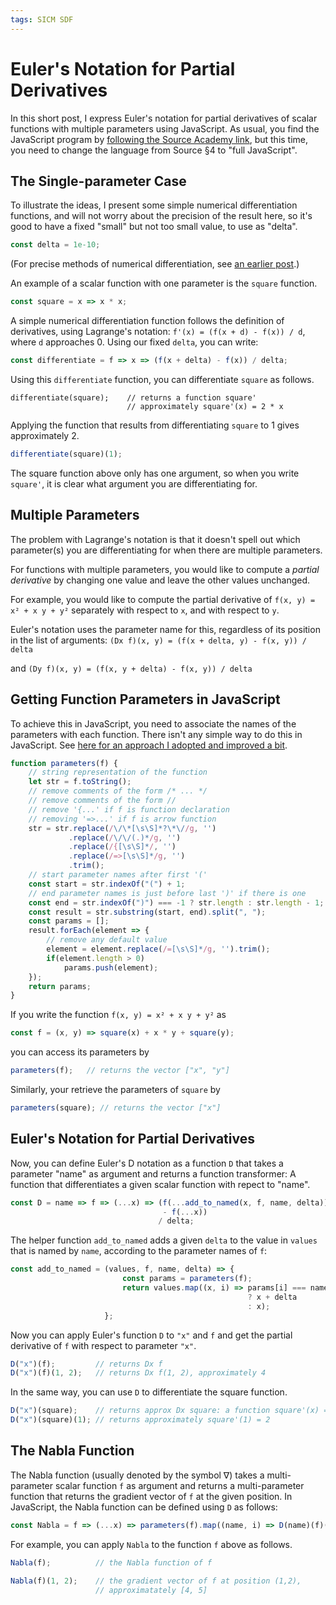```yaml
---
tags: SICM SDF
---
```


# Euler's Notation for Partial Derivatives

In this short post, I express Euler's notation for partial derivatives
of scalar functions with multiple parameters using JavaScript. As usual, you find the
JavaScript program by [following the Source Academy link](https://share.sourceacademy.org/eulernotation),
but this time, you need to change the language from Source §4 to "full JavaScript".

## The Single-parameter Case

To illustrate the ideas, I present some simple numerical differentiation functions,
and will not worry about the precision
of the result here, so it's good to have a fixed "small" but not too small value,
to use as "delta".
```js
const delta = 1e-10;
```
(For precise methods
of numerical differentiation, see [an earlier post](https://martin-henz.github.io/martin-henz/2022/02/13/abstraction-in-numerical-methods.html).)

An example of a scalar function with one parameter is the  `square` function.
```js
const square = x => x * x;
```
A simple numerical differentiation function 
follows the definition of derivatives, using Lagrange's notation:
`f'(x) = (f(x + d) - f(x)) / d`, where `d` approaches 0. Using our fixed `delta`, you can write:
```js
const differentiate = f => x => (f(x + delta) - f(x)) / delta;
```
Using this `differentiate` function, you can differentiate `square` as follows.
```
differentiate(square);    // returns a function square'
                          // approximately square'(x) = 2 * x
```
Applying the function that results from differentiating `square` to 1
gives approximately 2.
```js
differentiate(square)(1);
```
The square function above only has one argument, so when
you write `square'`, it is clear what argument you are 
differentiating for.

## Multiple Parameters

The problem with Lagrange's notation is that it doesn't
spell out which parameter(s) you are differentiating for 
when there are multiple parameters.

For functions with multiple parameters, you would like
to compute a *partial derivative* by changing one value
and leave the other values unchanged.

For example, you would like to compute the partial 
derivative of
`f(x, y) = x² + x y + y²`
separately with respect to `x`, and with respect to `y`.

Euler's notation uses the parameter name for this, 
regardless of its position in the list of arguments:
`(Dx f)(x, y) = (f(x + delta, y) - f(x, y)) / delta`

and
`(Dy f)(x, y) = (f(x, y + delta) - f(x, y)) / delta`

## Getting Function Parameters in JavaScript

To achieve this in JavaScript, you need to associate the
names of the parameters with each function. There isn't
any simple way to do this in JavaScript. See
[here for an approach I adopted and improved a bit](https://www.geeksforgeeks.org/how-to-get-the-javascript-function-parameter-names-values-dynamically/).
```js
function parameters(f) {
    // string representation of the function
    let str = f.toString();
    // remove comments of the form /* ... */
    // remove comments of the form //
    // remove '{...' if f is function declaration
    // removing '=>...' if f is arrow function
    str = str.replace(/\/\*[\s\S]*?\*\//g, '')
             .replace(/\/\/(.)*/g, '')
             .replace(/{[\s\S]*/, '')
             .replace(/=>[\s\S]*/g, '')
             .trim();
    // start parameter names after first '('
    const start = str.indexOf("(") + 1;
    // end parameter names is just before last ')' if there is one
    const end = str.indexOf(")") === -1 ? str.length : str.length - 1;
    const result = str.substring(start, end).split(", ");
    const params = [];
    result.forEach(element => {
        // remove any default value
        element = element.replace(/=[\s\S]*/g, '').trim();
        if(element.length > 0)
            params.push(element);
    });
    return params;
}
```
If you write the function `f(x, y) = x² + x y + y²` as
```js
const f = (x, y) => square(x) + x * y + square(y);
```
you can access its parameters by
```js
parameters(f);   // returns the vector ["x", "y"]
```
Similarly, your retrieve the parameters of `square` by
```js
parameters(square); // returns the vector ["x"]
```

## Euler's Notation for Partial Derivatives

Now, you can define Euler's D notation as a function `D`
that takes a parameter "name" as argument and
returns a function transformer: A function
that differentiates a given scalar function with repect to "name".
```js
const D = name => f => (...x) => (f(...add_to_named(x, f, name, delta)) 
                                  - f(...x)) 
                                 / delta;
```
The helper function `add_to_named` adds a given `delta` to the value in
`values` that is named by `name`, according to the
parameter names of `f`:
```js
const add_to_named = (values, f, name, delta) => {
                         const params = parameters(f);
                         return values.map((x, i) => params[i] === name
                                                     ? x + delta
                                                     : x);
                     };
```
Now you can apply Euler's function `D` to `"x"` and `f` and get
the partial derivative of `f` with respect to parameter `"x"`.
```js
D("x")(f);         // returns Dx f
D("x")(f)(1, 2);   // returns Dx f(1, 2), approximately 4
```
In the same way, you can use `D` to differentiate the square function.
```js
D("x")(square);    // returns approx Dx square: a function square'(x) = 2 * x
D("x")(square)(1); // returns approximately square'(1) = 2
```

## The Nabla Function

The Nabla function (usually denoted by the symbol ∇) takes a
multi-parameter scalar function `f` as argument
and returns a multi-parameter function that returns the gradient
vector of `f` at the given position. In JavaScript, the Nabla function
can be defined using `D` as follows:
```js
const Nabla = f => (...x) => parameters(f).map((name, i) => D(name)(f)(...x));
```
For example, you can apply `Nabla` to the function `f` above as follows.
```js
Nabla(f);          // the Nabla function of f

Nabla(f)(1, 2);    // the gradient vector of f at position (1,2),
                   // approximatately [4, 5]
```

